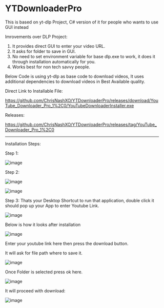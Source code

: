 # YTDownloaderPro
This is based on yt-dlp Project, C# version of it for people who wants to use GUI instead

Imrovements over DLP Project:
1. It provides direct GUI to enter your video URL.
2. It asks for folder to save in GUI.
3. No need to set environment variable for base dlp.exe to work, it does it through installation automatically for you.
4. Works best for non tech savvy people.

Below Code is using yt-dlp as base code to download videos, It uses additional dependencies to download videos in Best Available quality.

Direct Link to Installable File:

https://github.com/ChrisNashXO/YTDownloaderPro/releases/download/YouTube_Downloader_Pro_1%2C0/YouTubeDownloaderInstaller.exe

Releases:

https://github.com/ChrisNashXO/YTDownloaderPro/releases/tag/YouTube_Downloader_Pro_1%2C0

-------------------------------------------------------------------------------------------------------------------------------------------

Installation Steps:

Step 1:

![image](https://github.com/user-attachments/assets/35c7c8c6-93b7-4252-b71f-dac66d763d0f)



Step 2:

![image](https://github.com/user-attachments/assets/06688a00-2cc7-4df6-9327-c383cdbfb64d)




![image](https://github.com/user-attachments/assets/84436bcd-db3e-4784-909a-29cf6220d8b3)


Step 3: Thats your Desktop Shortcut to run that application, double click it should pop up your App to enter Youtube Link.

![image](https://github.com/user-attachments/assets/ad2d5cee-8c9b-4af2-9ac9-03c23a2eaf89)





Below is how it looks after installation





![image](https://github.com/user-attachments/assets/f4225cf4-b72c-4c65-a321-54ec2c41868d)






Enter your youtube link here then press the download button.

It will ask for file path where to save it.



![image](https://github.com/user-attachments/assets/83da1c9d-321a-4f90-b50a-8c36be7c89e1)





Once Folder is selected press ok here.

![image](https://github.com/user-attachments/assets/4e9ce3f4-7248-4100-b0d3-fd44f2c83e17)



It will proceed with download:

![image](https://github.com/user-attachments/assets/96446de4-3ff0-493c-b3fe-ff3b3aa8b099)



